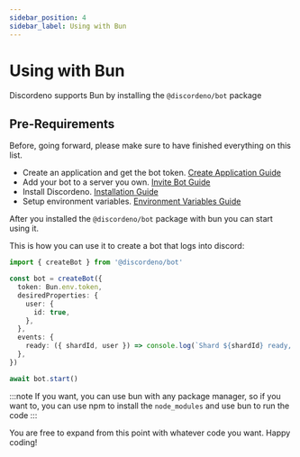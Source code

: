```yaml
---
sidebar_position: 4
sidebar_label: Using with Bun
---
```


# Using with Bun

Discordeno supports Bun by installing the `@discordeno/bot` package

## Pre-Requirements

Before, going forward, please make sure to have finished everything on this list.

- Create an application and get the bot token. [Create Application Guide](../beginner/token)
- Add your bot to a server you own. [Invite Bot Guide](../beginner/inviting)
- Install Discordeno. [Installation Guide](../getting-started.md)
- Setup environment variables. [Environment Variables Guide](../beginner/env)

After you installed the `@discordeno/bot` package with bun you can start using it.

This is how you can use it to create a bot that logs into discord:

```ts
import { createBot } from '@discordeno/bot'

const bot = createBot({
  token: Bun.env.token,
  desiredProperties: {
    user: {
      id: true,
    },
  },
  events: {
    ready: ({ shardId, user }) => console.log(`Shard ${shardId} ready, user id: ${user.id}`),
  },
})

await bot.start()
```

:::note
If you want, you can use bun with any package manager, so if you want to, you can use npm to install the `node_modules` and use bun to run the code
:::

You are free to expand from this point with whatever code you want. Happy coding!
